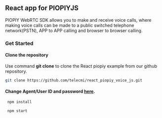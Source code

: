 ## React app for PIOPIYJS
PIOPIY WebRTC SDK allows you to make and receive voice calls, where making voice calls can be made to a public switched telephone network(PSTN), APP to APP calling and browser to browser calling.
### Get Started
#### Clone the repository
Use command __git clone__ to clone the React piopiy example from our github repository.
```bash
git clone https://github.com/telecmi/react_piopiy_voice_js.git
```
#### Change Agent/User ID and password <a href="https://github.com/telecmi/react_piopiy_client_js/blob/main/src/service/piopiy_voice.js#L6" target="_blank">here</a>.
```javascript
 npm install
```
```javascript
 npm start
```
